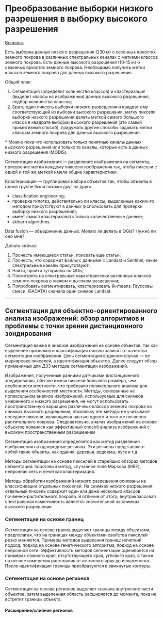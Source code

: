 # Преобразование выборки низкого разрешения в выборку высокого разрешения

[Вопросы](./questions.md)

Есть выборка данных низкого разрешения (230 м) о сезонных яркостях земного покрова в различных спектральных каналах с метками классов земного покрова. Есть данные высокого разрешения (10-15 м) о сезонных яркостях земного покрова. Необходимо получить метки классов земного покрова для данных высокого разрешения.

Общий план:  
1. Сегментация (определит количество классов) и кластеризация (выделит классы на изображении) данных высокого разрешения, подбор количества классов;
2. Брать один пиксель выборки низкого разрешения и квадрат ему соответствующий из выборки высокого разрешения, метку пикселя выборки низкого разрешения делать меткой самого большого класса в квадрате выборки высокого разрешения (это самый примитивный способ), придумать другие способы задавать метки классам земного покрова для данных высокого разрешения.

\* Можно пока что использовать только понятные каналы данных высокого разрешения или только те каналы, которые есть в данных низкого разрешения (MODIS).

Сегментация изображения — разделение изображения на сегменты, присвоение метки каждому пикселю изображения так, чтобы пиксели с одной и той же меткой имели общие характеристики.

Кластеризация — группировка набора объектов так, чтобы объекты в одной группе были похожи друг на друга:
- classification engineering;
- проверка гипотез, действительно ли классы, выделенные каким-то методом присутствуют в данных (использовать для проверки выборку низкого разрешения);
- имеет смысл кластеризовать только количественные данные;
- sklearn algorithms.

Data fusion — объединение данных. Можно ли делать в QGis? Нужно ли оно мне?

Делать сейчас:  
1. Прочесть имеющиеся статьи, поискать еще статьи;
2. Прочесть, что содержат файлы с данными с Landsat и Sentinel, какие спектральные каналы присутствуют;
3. Найти, пройти туториалы по QGis;
4. Посмотреть на спектральные характеристики различных классов земного покрова в низком и высоком разрешении;
5. Попробовать сегментировать, кластеризовать (k-means, Гауссовы смеси, ISADATA) сначала один снимок Landsat.

---

## Сегментация для объектно-ориентированного анализа изображений: обзор алгоритмов и проблемы с точки зрения дистанционного зондирования

Сегментация важна в анализе изображений на основе объектов, так как выделение признаков и классификация сильно зависят от качества сегментации изображения. Цель сегментации в данном случае — не маркировка пикселей, а идентификация объектов. Далее следует обзор применимых для ДЗЗ методов сегментации изображений.

Изображения, полученные ранними датчиками дистанционного зондирования, обычно имели пиксели большего размера, чем особенности местности, что требовало попиксельного анализа для выделения особенностей местности. Методы, основанные на попиксельном анализе изображений, используемые для снимков умеренного и низкого разрешения, не могут использовать пространственную вариацию различных классов земного покрова на снимках высокого разрешения, поскольку эти методы не учитывают соседние пиксели, являющиеся частью одного и того же почвенно-растительного покрова. Следовательно, анализ изображений на основе объектов появился как эффективный способ анализа изображений с высоким пространственным разрешением.

Сегментация изображения определяется как метод разделения изображения на однородные регионы. Эти регионы представляют собой такие объекты, как здания, деревья, водоемы, луга и т.д.

Методы сегментации на основе пикселей в старейших обзорах методов сегментации: пороговый метод, случайное поле Маркова (MRF), нейронная сеть и нечеткая кластеризация.

Методы обработки изображений низкого разрешения основаны на классификации отдельных пикселей. На снимках низкого разрешения отдельный пиксель содержит один или даже несколько классов почвенно-растительного покрова. В отличие от этого, внутриклассовая спектральная изменчивость является значительной на снимках высокого разрешения.

### Сегментация на основе границ

Сегментация на основе границ выделяет границы между объектами, предполагая, что на границах между объектами свойства пикселей резко меняются. Примеры методов выделения границ: нечеткий подход, подход на основе генетического алгоритма, подход на основе нейронной сети. Эффективность методов сегментации оценивается на примерах ложного края, отсутствующего края, углового края, а также на основе измерения расстояния от истинного края до искаженного. После идентификации границы преобразуются в замкнутые контуры.

### Сегментация на основе регионов

Сегментация на основе регионов выделяет сначала внутренние части объектов, затем выделенная область расширяется до момента, пока не встретит границы объекта.

#### Расширение/слияние регионов

